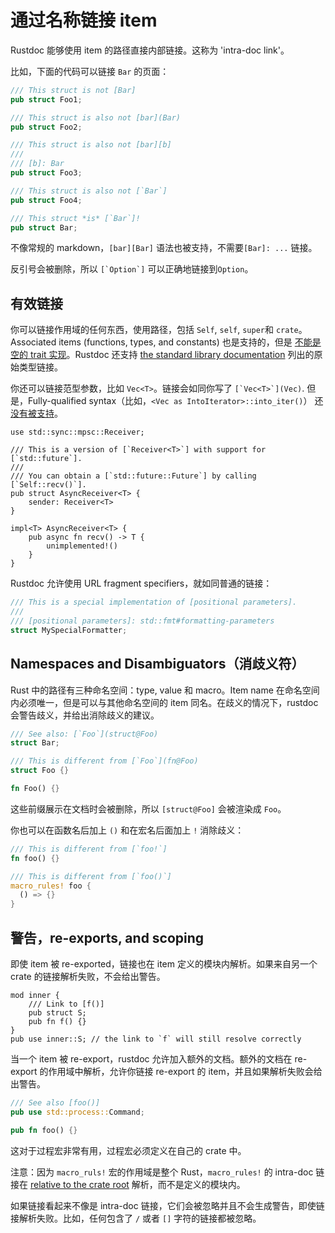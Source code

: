 # 通过名称链接 item

Rustdoc 能够使用 item 的路径直接内部链接。这称为 'intra-doc link'。

比如，下面的代码可以链接 `Bar` 的页面：

```rust
/// This struct is not [Bar]
pub struct Foo1;

/// This struct is also not [bar](Bar)
pub struct Foo2;

/// This struct is also not [bar][b]
///
/// [b]: Bar
pub struct Foo3;

/// This struct is also not [`Bar`]
pub struct Foo4;

/// This struct *is* [`Bar`]!
pub struct Bar;
```

不像常规的 markdown，`[bar][Bar]` 语法也被支持，不需要`[Bar]: ...` 链接。

反引号会被删除，所以 ``[`Option`]`` 可以正确地链接到`Option`。

## 有效链接

你可以链接作用域的任何东西，使用路径，包括 `Self`, `self`, `super`和 `crate`。Associated items (functions, types, and constants) 也是支持的，但是 [不能是空的 trait 实现][#79682]。Rustdoc 还支持 [the standard library documentation](../std/index.html#primitives) 列出的原始类型链接。

[#79682]: https://github.com/rust-lang/rust/pull/79682

你还可以链接范型参数，比如 `Vec<T>`。链接会如同你写了 ``[`Vec<T>`](Vec)``. 但是，Fully-qualified syntax（比如，`<Vec as IntoIterator>::into_iter()`） 还 [没有被支持][fqs-issue]。

[fqs-issue]: https://github.com/rust-lang/rust/issues/74563

```rust,edition2018
use std::sync::mpsc::Receiver;

/// This is a version of [`Receiver<T>`] with support for [`std::future`].
///
/// You can obtain a [`std::future::Future`] by calling [`Self::recv()`].
pub struct AsyncReceiver<T> {
    sender: Receiver<T>
}

impl<T> AsyncReceiver<T> {
    pub async fn recv() -> T {
        unimplemented!()
    }
}
```

Rustdoc 允许使用 URL fragment specifiers，就如同普通的链接：

```rust
/// This is a special implementation of [positional parameters].
///
/// [positional parameters]: std::fmt#formatting-parameters
struct MySpecialFormatter;
```

## Namespaces and Disambiguators（消歧义符）

Rust 中的路径有三种命名空间：type, value 和 macro。Item name 在命名空间内必须唯一，但是可以与其他命名空间的 item 同名。在歧义的情况下，rustdoc 会警告歧义，并给出消除歧义的建议。

```rust
/// See also: [`Foo`](struct@Foo)
struct Bar;

/// This is different from [`Foo`](fn@Foo)
struct Foo {}

fn Foo() {}
```

这些前缀展示在文档时会被删除，所以 `[struct@Foo]` 会被渲染成 `Foo`。

你也可以在函数名后加上 `()` 和在宏名后面加上 `!` 消除歧义：

```rust
/// This is different from [`foo!`]
fn foo() {}

/// This is different from [`foo()`]
macro_rules! foo {
  () => {}
}
```

## 警告，re-exports, and scoping

即使 item 被 re-exported，链接也在 item 定义的模块内解析。如果来自另一个 crate 的链接解析失败，不会给出警告。

```rust,edition2018
mod inner {
    /// Link to [f()]
    pub struct S;
    pub fn f() {}
}
pub use inner::S; // the link to `f` will still resolve correctly
```

当一个 item 被 re-export，rustdoc 允许加入额外的文档。额外的文档在 re-export 的作用域中解析，允许你链接 re-export 的 item，并且如果解析失败会给出警告。

```rust
/// See also [foo()]
pub use std::process::Command;

pub fn foo() {}
```

这对于过程宏非常有用，过程宏必须定义在自己的 crate 中。

注意：因为 `macro_ruls!` 宏的作用域是整个 Rust，`macro_rules!` 的 intra-doc 链接在 [relative to the crate root][#72243] 解析，而不是定义的模块内。

如果链接看起来不像是 intra-doc 链接，它们会被忽略并且不会生成警告，即使链接解析失败。比如，任何包含了 `/` 或者 `[]` 字符的链接都被忽略。

[#72243]: https://github.com/rust-lang/rust/issues/72243

